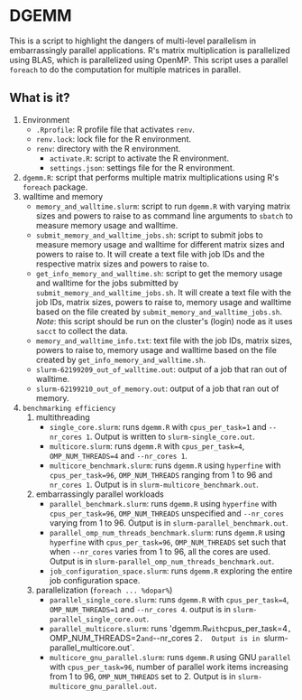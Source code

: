 # DGEMM

This is a script to highlight the dangers of multi-level parallelism in
embarrassingly parallel applications. R's matrix multiplication is parallelized
using BLAS, which is parallelized using OpenMP. This script uses a parallel
`foreach` to do the computation for multiple matrices in parallel.


## What is it?

1. Environment
    - `.Rprofile`: R profile file that activates `renv`.
    - `renv.lock`: lock file for the R environment.
    - `renv`: directory with the R environment.
      - `activate.R`: script to activate the R environment.
      - `settings.json`: settings file for the R environment.
1. `dgemm.R`: script that performs multiple matrix multiplications using R's
   `foreach` package.
1. walltime and memory
   - `memory_and_walltime.slurm`: script to run `dgemm.R` with varying matrix
     sizes and powers to raise to as command line arguments to `sbatch` to
     measure memory usage and walltime.
   - `submit_memory_and_walltime_jobs.sh`: script to submit jobs to measure
     memory usage and walltime for different matrix sizes and powers to raise
     to.  It will create a text file with job IDs and the respective matrix
     sizes and powers to raise to.
   - `get_info_memory_and_walltime.sh`: script to get the memory usage and
     walltime for the jobs submitted by `submit_memory_and_walltime_jobs.sh`.
     It will create a text file with the job IDs, matrix sizes, powers to raise
     to, memory usage and walltime based on the file created by
     `submit_memory_and_walltime_jobs.sh`.  *Note*: this script should be run
     on the cluster's (login) node as it uses `sacct` to collect the data.
   - `memory_and_walltime_info.txt`: text file with the job IDs, matrix sizes,
     powers to raise to, memory usage and walltime based on the file created by
     `get_info_memory_and_walltime.sh`.
   - `slurm-62199209_out_of_walltime.out`: output of a job that ran out of
     walltime.
   - `slurm-62199210_out_of_memory.out`: output of a job that ran out of
     memory.
1. `benchmarking efficiency`
   1. multithreading
      - `single_core.slurm`: runs `dgemm.R` with `cpus_per_task=1` and
        `--nr_cores 1`.  Output is written to `slurm-single_core.out`.
      - `multicore.slurm`: runs `dgemm.R` with `cpus_per_task=4`,
        `OMP_NUM_THREADS=4` and `--nr_cores 1`.
      - `multicore_benchmark.slurm`: runs `dgemm.R` using `hyperfine` with
        `cpus_per_task=96`, `OMP_NUM_THREADS` ranging from 1 to 96 and
        `nr_cores 1`.  Output is in `slurm-multicore_benchmark.out`.
   1. embarrassingly parallel workloads
      - `parallel_benchmark.slurm`: runs `dgemm.R` using `hyperfine` with
        `cpus_per_task=96`, `OMP_NUM_THREADS` unspecified and `--nr_cores`
        varying from 1 to 96.  Output is in `slurm-parallel_benchmark.out`.
      - `parallel_omp_num_threads_benchmark.slurm`: runs `dgemm.R` using
        `hyperfine` with `cpus_per_task=96`, `OMP_NUM_THREADS` set such that
        when `--nr_cores` varies from 1 to 96, all the cores are used. Output
        is in `slurm-parallel_omp_num_threads_benchmark.out`.
      - `job_configuration_space.slurm`: runs `dgemm.R` exploring the entire
        job configuration space.
   1. parallelization (`foreach ... %dopar%`)
      - `parallel_single_core.slurm`: runs `dgemm.R` with `cpus_per_task=4`,
        `OMP_NUM_THREADS=1` and `--nr_cores 4`.  output is in
        `slurm-parallel_single_core.out`.
      - `parallel_multicore.slurm`: runs 'dgemm.R` with `cpus_per_task=4`,
        `OMP_NUM_THREADS=2` and `--nr_cores 2`.  Output is in
        `slurm-parallel_multicore.out`.
      - `multicore_gnu_parallel.slurm`: runs `dgemm.R` using GNU `parallel`
        with `cpus_per_task=96`, number of parallel work items increasing from
        1 to 96, `OMP_NUM_THREADS` set to 2. Output is in
        `slurm-multicore_gnu_parallel.out`.
